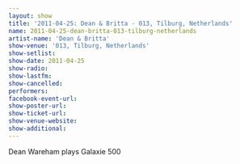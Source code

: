 ```yaml
---
layout: show
title: '2011-04-25: Dean & Britta - 013, Tilburg, Netherlands'
name: 2011-04-25-dean-britta-013-tilburg-netherlands
artist-name: 'Dean & Britta'
show-venue: '013, Tilburg, Netherlands'
show-setlist: 
show-date: 2011-04-25
show-radio: 
show-lastfm: 
show-cancelled: 
performers: 
facebook-event-url: 
show-poster-url: 
show-ticket-url: 
show-venue-website: 
show-additional: 
---
```


Dean Wareham plays Galaxie 500